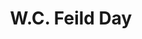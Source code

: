 ---
pid: ch767
title: W.C. Feild Day
location_transcription: Near StraBridge + Clothier Build
coordinates: "[-75.1562368, 39.9517688]"
zipcode: 
gen_neighborhood: 
neighborhood: 
outside_phl: 
age: '64'
age_range: 60-69
instagram: 
image_file_name: ch_767.jpg
proposal_transcription: |-
  -happy-
  -all comic day - fun day -
  -//rather be in Phila//-
  -Honor the great W.C. Feilds-
  Worked as a change boy at Strawbridge+Clother
  starred in Hollywood-
topic: Person
topic_summary: '0'
type: Event,Sculpture Statue
keywords_other: w.c. fields, actor
credit: Michael Baldwin
image_labels: 
twitter: 
facebook: 
permalink: "/monuments/ch767/"
layout: item-page
---